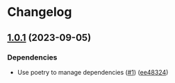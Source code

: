 # Changelog

## [1.0.1](https://github.com/equinor/channest/compare/v1.0.0...v1.0.1) (2023-09-05)


### Dependencies

* Use poetry to manage dependencies ([#1](https://github.com/equinor/channest/issues/1)) ([ee48324](https://github.com/equinor/channest/commit/ee48324ac1958177ea1fa73d19ad8fb644a853d1))
